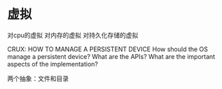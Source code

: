 # 虚拟

对cpu的虚拟 对内存的虚拟 对持久化存储的虚拟

CRUX: HOW TO MANAGE A PERSISTENT DEVICE How should the OS manage a persistent device? What are the APIs? What are the important aspects of the implementation?

两个抽象：文件和目录

